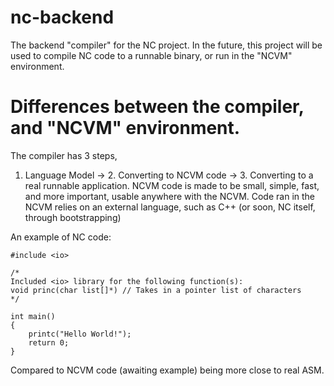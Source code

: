 # nc-backend
 The backend "compiler" for the NC project. In the future, this project will be used to compile NC code to a runnable binary, or run in the "NCVM" environment. 

 # Differences between the compiler, and "NCVM" environment. 
 The compiler has 3 steps, 
 1. Language Model -> 2. Converting to NCVM code -> 3. Converting to a real runnable application.
 NCVM code is made to be small, simple, fast, and more important, usable anywhere with the NCVM.
 Code ran in the NCVM relies on an external language, such as C++ (or soon, NC itself, through bootstrapping)

 An example of NC code: 
```
#include <io> 

/* 
Included <io> library for the following function(s):
void princ(char list[]*) // Takes in a pointer list of characters
*/

int main()
{
    printc("Hello World!");
    return 0; 
}
```
 Compared to NCVM code (awaiting example) being more close to real ASM.  
